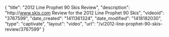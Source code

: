 {
    "title": "2012 Line Prophet 90 Skis Review",
    "description": "http:\/\/www.skis.com Review for the 2012 Line Prophet 90 Skis",
    "videoid": "3767599",
    "date_created": "1411361324",
    "date_modified": "1418182030",
    "type": "captivate",
    "layout": "video",
    "url": "\/v\/2012-line-prophet-90-skis-review\/3767599"
}